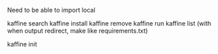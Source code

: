 Need to be able to import local

kaffine search
kaffine install
kaffine remove
kaffine run
kaffine list (with when output redirect, make like requirements.txt)

kaffine init


